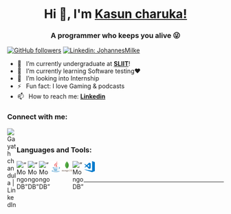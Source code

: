 <h1 align="center"> Hi 👋, I'm <a href="https://www.youtube.com/channel/UCb-5OjndhZqj1JISfhWK7zQ">Kasun charuka!</a></h1>
<h3 align="center">A programmer who keeps you alive 😜</h3>


[![GitHub followers](https://img.shields.io/github/followers/Gayath1?logo=GitHub&style=for-the-badge)][github]
[![Linkedin: JohannesMilke](https://img.shields.io/badge/-CONNECT-blue?style=for-the-badge&logo=Linkedin&link=https://www.linkedin.com/in/gayathchandula/)][linkedin]

- 🔭 &ensp;I’m currently undergraduate at [**SLIIT**][sliit]!
- 🌱 &ensp;I’m currently learning Software testing❤️
- 👯 &ensp;I’m looking into Internship
- ⚡ &ensp;Fun fact: I love Gaming & podcasts
- 📫 &ensp;How to reach me: [**Linkedin**][Linkedin]

### Connect with me:
[<img align="left" alt="Gayath chandula | LinkedIn" width="22px" src="https://cdn.jsdelivr.net/npm/simple-icons@v3/icons/linkedin.svg" />][linkedin]


<br />

### Languages and Tools:
<img align="left" alt=“MongoDB” width="26px" src="https://www.vectorlogo.zone/logos/w3_html5/w3_html5-icon.svg" />
<img align="left" alt=“MongoDB” width="26px" src="https://www.vectorlogo.zone/logos/getbootstrap/getbootstrap-icon.svg" />
<img align="left" alt=“MongoDB” width="26px" src="https://raw.githubusercontent.com/detain/svg-logos/master/svg/javascript.svg" />
<img align="left" alt=“MongoDB” width="26px" src="https://github.com/devicons/devicon/blob/master/icons/java/java-original.svg" />
<img align="left" alt=“MongoDB” width="26px" src="https://github.com/devicons/devicon/blob/master/icons/mongodb/mongodb-original-wordmark.svg" />
<img align="left" alt=“MongoDB” width="26px" src="https://github.com/detain/svg-logos/blob/master/svg/mysql-5.svg" />
<img align="left" alt=“Github” width="26px" src="https://raw.githubusercontent.com/github/explore/80688e429a7d4ef2fca1e82350fe8e3517d3494d/topics/visual-studio-code/visual-studio-code.png" />



<br />
<br />

---

[linkedin]: https://linkedin.com/in/kasuncharuka  
[github]: https://github.com/charukawish97
[sliit]: https://www.sliit.lk
